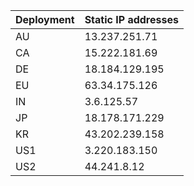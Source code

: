 | Deployment | Static IP addresses |
|:------------|:----------|
| AU         | 13.237.251.71 |
| CA         | 15.222.181.69 |
| DE         | 18.184.129.195 |
| EU         | 63.34.175.126 |
| IN         | 3.6.125.57 |
| JP         | 18.178.171.229 |
| KR         | 43.202.239.158  |
| US1        | 3.220.183.150 |
| US2        | 44.241.8.12 |